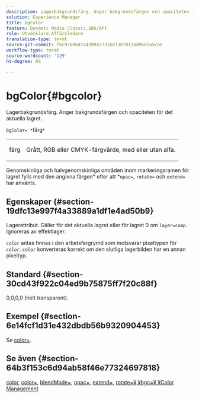 ```yaml
---
description: Lagerbakgrundsfärg. Anger bakgrundsfärgen och opaciteten för det aktuella lagret.
solution: Experience Manager
title: bgColor
feature: Dynamic Media Classic,SDK/API
role: Utvecklare,Affärsledare
translation-type: tm+mt
source-git-commit: f6c97606d7a4209427316d7367013ad9585a5cae
workflow-type: tm+mt
source-wordcount: '129'
ht-degree: 0%

---
```



# bgColor{#bgcolor}

Lagerbakgrundsfärg. Anger bakgrundsfärgen och opaciteten för det aktuella lagret.

`bgColor= *`färg`*`

<table id="simpletable_2D23B1B282CD4216AB5BE7E7430D1B3F"> 
 <tr class="strow"> 
  <td class="stentry"> <p><span class="codeph"> <span class="varname"> färg</span></span> </p> </td> 
  <td class="stentry"> <p>Grått, RGB eller CMYK-färgvärde, med eller utan alfa. </p></td> 
 </tr> 
</table>

Genomskinliga och halvgenomskinliga områden inom markeringsramen för lagret fylls med den angivna färgen* efter att *`opac=`, `rotate=` och `extend=` har använts.

## Egenskaper {#section-19dfc13e997f4a33889a1df1e4ad50b9}

Lagerattribut. Gäller för det aktuella lagret eller för lagret 0 om `layer=comp`. Ignoreras av effektlager.

*`color`* antas finnas i den arbetsfärgrymd som motsvarar pixeltypen för  *`color`*. *`color`* konverteras korrekt om den slutliga lagerbilden har en annan pixeltyp.

## Standard {#section-30cd43f922c04ed9b75875ff7f20c88f}

0,0,0,0 (helt transparent).

## Exempel {#section-6e14fcf1d31e432dbdb56b9320904453}

Se [color=](../../../../../is-api/http-ref/image-serving-api-ref/c-http-protocol-reference/c-command-reference/r-color-commandref.md#reference-b044954ec6184253b8831579466b4423).

## Se även {#section-64b3f153c6d94ab58f46e77324697818}

[color](../../../../../is-api/http-ref/image-serving-api-ref/c-http-protocol-reference/c-data-types/r-is-http-color.md#reference-0fdb264a3aed4bd78451bb55311f6e93),  [color=](../../../../../is-api/http-ref/image-serving-api-ref/c-http-protocol-reference/c-command-reference/r-color-commandref.md#reference-b044954ec6184253b8831579466b4423),  [blendMode=](../../../../../is-api/http-ref/image-serving-api-ref/c-http-protocol-reference/c-command-reference/r-blendmode.md#reference-8be10dde1d584429966cb61ac8e7d172),  [opac=](../../../../../is-api/http-ref/image-serving-api-ref/c-http-protocol-reference/c-command-reference/r-opac.md#reference-d2269b51aca34599a08d0a46ee5c27e5),  [extend=](../../../../../is-api/http-ref/image-serving-api-ref/c-http-protocol-reference/c-command-reference/r-extend.md#reference-7e9156beb285459d830e2d56782a74ac),  [ ](../../../../../is-api/http-ref/image-serving-api-ref/c-http-protocol-reference/c-command-reference/r-rotate.md#reference-12abb086635546ec9ec2e1a793dc1096)  [ ](../../../../../is-api/http-ref/image-serving-api-ref/c-http-protocol-reference/c-command-reference/r-bgc.md#reference-53376175f617446fbe5c69120f834b88)  [rotate=¥,¥bgc=¥,¥Color Management](../../../../../is-api/http-ref/image-serving-api-ref/c-http-protocol-reference/c-syntax-and-features/r-color-management.md#reference-c7e4a72d589145189f7e4bcb6b4544d7)
